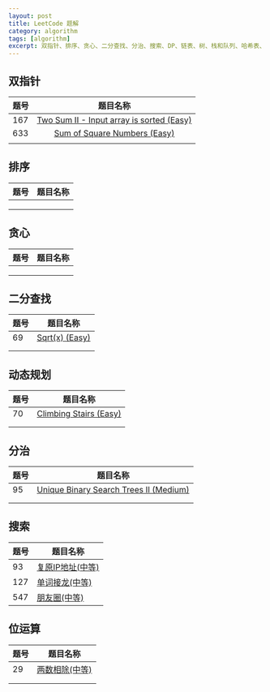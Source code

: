 ```yaml
---
layout: post
title: LeetCode 题解
category: algorithm
tags: [algorithm]
excerpt: 双指针、排序、贪心、二分查找、分治、搜索、DP、链表、树、栈和队列、哈希表、位运算
---
```




## 双指针

| 题号 |                           题目名称                           |
| ---- | :----------------------------------------------------------: |
| 167  | <a href="https://github.com/chenrong108/chenrong108.github.io/blob/master/algorithm/leetcode/167.md" target="_blank">Two Sum II - Input array is sorted (Easy)</a> |
| 633  | <a href="https://github.com/chenrong108/chenrong108.github.io/blob/master/algorithm/leetcode/633.md" target="_blank">Sum of Square Numbers (Easy)</a>                                                              |
|      |                                                              |



## 排序

| 题号 | 题目名称 |
| ---- | -------- |
|      |          |
|      |          |
|      |          |



## 贪心

| 题号 | 题目名称 |
| ---- | -------- |
|      |          |
|      |          |
|      |          |



## 二分查找

| 题号 | 题目名称                                                     |
| ---- | ------------------------------------------------------------ |
| 69   | <a href="https://github.com/chenrong108/chenrong108.github.io/blob/master/algorithm/leetcode/69.md" target="_blank">Sqrt(x) (Easy)</a> |
|      |                                                              |
|      |                                                              |



## 动态规划

| 题号 | 题目名称                                                     |
| ---- | ------------------------------------------------------------ |
| 70   | <a href="https://github.com/chenrong108/chenrong108.github.io/blob/master/algorithm/leetcode/70.md" target="_blank">Climbing Stairs (Easy)</a> |
|      |                                                              |
|      |                                                              |



## 分治

| 题号 | 题目名称                                                     |
| ---- | ------------------------------------------------------------ |
| 95   | <a href="https://github.com/chenrong108/chenrong108.github.io/blob/master/algorithm/leetcode/95.md" target="_blank">Unique Binary Search Trees II (Medium)</a> |
|      |                                                              |
|      |                                                              |



## 搜索

| 题号 | 题目名称                                                     |
| ---- | ------------------------------------------------------------ |
| 93   | <a href="https://github.com/chenrong108/chenrong108.github.io/blob/master/algorithm/leetcode/93.md" target="_blank">复原IP地址(中等)</a> |
| 127  | <a href="https://github.com/chenrong108/chenrong108.github.io/blob/master/algorithm/leetcode/127.md" target="_blank">单词接龙(中等)</a> |
| 547  | <a href="https://github.com/chenrong108/chenrong108.github.io/blob/master/algorithm/leetcode/547.md" target="_blank">朋友圈(中等)</a> |



## 位运算

| 题号 | 题目名称                                                     |
| ---- | ------------------------------------------------------------ |
| 29   | <a href="https://github.com/chenrong108/chenrong108.github.io/blob/master/algorithm/leetcode/29.md" target="_blank">两数相除(中等)</a> |
|      |                                                              |
|      |                                                              |

